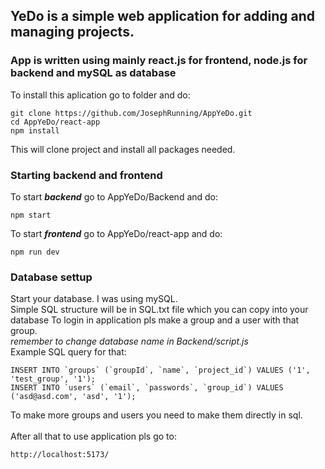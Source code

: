 ## **YeDo is a simple web application for adding and managing projects.** <br>
### App is written using mainly react.js for frontend, node.js for backend and mySQL as database
To install this aplication go to folder and do:<br>
```
git clone https://github.com/JosephRunning/AppYeDo.git
cd AppYeDo/react-app
npm install

```
This will clone project and install all packages needed.<br>
### Starting backend and frontend 
To start **_backend_** go to AppYeDo/Backend and do:
```
npm start
```

To start **_frontend_** go to AppYeDo/react-app and do:
```
npm run dev
```

### Database settup
Start your database. I was using mySQL. <br>
Simple SQL structure will be in SQL.txt file which you can copy into your database
To login in application pls make a group and a user with that group. <br>
*remember to change database name in Backend/script.js*<br>
Example SQL query for that:
```
INSERT INTO `groups` (`groupId`, `name`, `project_id`) VALUES ('1', 'test_group', '1');
INSERT INTO `users` (`email`, `passwords`, `group_id`) VALUES ('asd@asd.com', 'asd', '1');
```
To make more groups and users you need to make them directly in sql.
<br>
<br>
After all that to use application pls go to:
```
http://localhost:5173/
```




